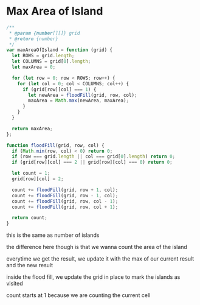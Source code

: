 # Max Area of Island

```js
/**
 * @param {number[][]} grid
 * @return {number}
 */
var maxAreaOfIsland = function (grid) {
  let ROWS = grid.length;
  let COLUMNS = grid[0].length;
  let maxArea = 0;

  for (let row = 0; row < ROWS; row++) {
    for (let col = 0; col < COLUMNS; col++) {
      if (grid[row][col] === 1) {
        let newArea = floodFill(grid, row, col);
        maxArea = Math.max(newArea, maxArea);
      }
    }
  }

  return maxArea;
};

function floodFill(grid, row, col) {
  if (Math.min(row, col) < 0) return 0;
  if (row === grid.length || col === grid[0].length) return 0;
  if (grid[row][col] === 2 || grid[row][col] === 0) return 0;

  let count = 1;
  grid[row][col] = 2;

  count += floodFill(grid, row + 1, col);
  count += floodFill(grid, row - 1, col);
  count += floodFill(grid, row, col - 1);
  count += floodFill(grid, row, col + 1);

  return count;
}
```

this is the same as number of islands

the difference here though is that we wanna count the area of the island

everytime we get the result, we update it with the max of our current result and the new result

inside the flood fill, we update the grid in place to mark the islands as visited

count starts at 1 because we are counting the current cell
